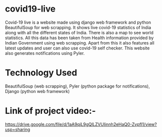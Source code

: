 # covid19-live
Covid-19 live is a website made using django web framework and python BeautifulSoup for web scrapping. It shows live covid-19 statistics of India along with all the different states of India. There is also a map to see world statistics. All this data has been taken from Health information provided by Indian Government using web scrapping. Apart from this it also features all latest updates and user can also use covid-19 self checker. This website also generates notifications using Pyler. 

# Technology Used
BeautifulSoup (web scrapping), 
Pyler (python package for notifications),
Django (python web framework)

# Link of project video:- 
https://drive.google.com/file/d/1aA9qjL9gQlLZVUIinnh2eHaQ0-Zvpfl1/view?usp=sharing
